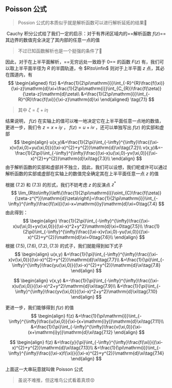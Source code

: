 ## Poisson 公式

> Possion 公式的本质似乎就是解析函数可以进行解析延拓的结果🤔

​	Cauchy 积分公式给了我们一定的启示：对于有界闭区域内的==解析函数 $f(z)$== 其边界的数值完全决定了其内部的任意一点的值

> 不过已知函数解析也是一个挺强的条件了🤔

因此，对于在上半平面解析，==无穷远处一致趋于 $0$== 的函数 $F(z)$ 有，我们可以取上半平面半径为 $R$ 的半圆轨道，令 $R\to\infin$ 则对于上半平面 $z$ 点，其必在围道内，有
$$
\begin{aligned}
f(z)
&=\frac{1}{2\pi\mathrm{i}}\int_{-R}^{R}\frac{f(\xi)}{\xi-z}\mathrm{d}\xi+\frac{1}{2\pi\mathrm{i}}\int_{C_{R}}\frac{f(\zeta)}{\zeta-z}\mathrm{d}\zeta\\
&=\frac{1}{2\pi\mathrm{i}}\int_{-R}^{R}\frac{f(\xi)}{\xi-z}\mathrm{d}\xi
\end{aligned}
\tag{7.1}
$$

> 其中 $\zeta = \xi + i\eta$

结果说明， $f(z)$ 在实轴上的值可以唯一地决定它在上半平面任意一点地的数值，更进一步，我们令 $z=x+iy$ ， $f(z) = u+iv$ ，还可以单独写出 $f(z)$ 的实部和虚部
$$
\begin{align}
u(x,y)&=\frac{1}{2\pi}\int_{-\infty}^{\infty}\frac{(\xi-x)v(\xi,0)+yu(\xi,0)}{(\xi-x)^{2}+y^{2}}\mathrm{d}\xi\tag{7.2}\\
v(x,y)&=-\frac{1}{2\pi}\int_{-\infty}^{\infty}\frac{(\xi-x)u(\xi,0)-yv(\xi,0)}{(\xi-x)^{2}+y^{2}}\mathrm{d}\xi\tag{7.3}\\
\end{align}
$$
由于解析函数的实部和虚部并不独立，因此，我们可以设想，我们呢或许可以通过解析函数的实部或虚部在实轴上的数值完全确定其在上半平面任意一点 $z$ 的值

根据 $(7.2)$ 和 $(7.3)$ 的形式，我们不妨考虑 $z$ 的反演点 $z^*$
$$
\lim_{R\to\infty}\left\{\frac{1}{2\pi\mathrm{i}}\oint_{C}\frac{f(\zeta)}{\zeta-z^{*}}\mathrm{d}\zeta\right\}=\frac{1}{2\pi\mathrm{i}}\int_{-\infty}^{\infty}\frac{f(\xi)}{\xi-x+\mathrm{i}y}\mathrm{d}\xi=0\tag{7.4}
$$
由此得到：
$$
\begin{align}
\frac{1}{2\pi}\int_{-\infty}^{\infty}\frac{(\xi-x)u(\xi,0)+yv(\xi,0)}{(\xi-x)^2+y^2}\mathrm{d}\xi=0\tag{7.5}\\
\frac{1}{2\pi}\int_{-\infty}^{\infty}\frac{(\xi-x)v(\xi,0)-yu(\xi,0)}{(\xi-x)^{2}+y^{2}}\mathrm{d}\xi=0\tag{7.6}\\
\end{align}
$$
根据 $(7.5),(7.6),(7.2),(7.3)$ 的式子，我们就能得到如下式子
$$
\begin{align}
u(x,y)
&=\frac{1}{\pi}\int_{-\infty}^{\infty}\frac{(\xi-x)v(\xi,0)}{(\xi-x)^{2}+y^{2}}\mathrm{d}\xi\tag{7.7}\\
&=\frac{1}{\pi}\int_{-\infty}^{\infty}\frac{yu(\xi,0)}{(\xi-x)^{2}+y^{2}}\mathrm{d}\xi\tag{7.8}
\end{align}
$$

$$
\begin{align}
v(x,y)
&=-\frac{1}{\pi}\int_{-\infty}^{\infty}\frac{(\xi-x)u(\xi,0)}{(\xi-x)^2+y^2}\mathrm{d}\xi\tag{7.9}\\
&=\frac{1}{\pi}\int_{-\infty}^{\infty}\frac{yv(\xi,0)}{(\xi-x)^2+y^2}\mathrm{d}\xi\tag{7.10}
\end{align}
$$

更进一步，我们能够得到 $f(z)$ 的值
$$
\begin{align}
f(z)
&=\frac{1}{\pi\mathrm{i}}\int_{-\infty}^{\infty}\frac{u(\xi,0)}{\xi-(x+\mathrm{i}y)}\mathrm{d}\xi\tag{7.11}\\
&=\frac{1}{\pi}\int_{-\infty}^{\infty}\frac{v(\xi,0)}{\xi-(x+\mathrm{i}y)}\mathrm{d}\xi\tag{7.12}
\end{align}
$$

$$
\begin{align}
f(z)
&=\frac{y}{\pi}\int_{-\infty}^{\infty}\frac{f(\xi)}{(\xi-x)^{2}+y^{2}}\mathrm{d}\xi\tag{7.13}\\
&=\frac{1}{\pi\mathrm{i}}\int_{-\infty}^{\infty}\frac{(\xi-x)f(\xi)}{(\xi-x)^{2}+y^{2}}\mathrm{d}\xi\tag{7.14}
\end{align}
$$

上面这一大串玩意就叫做 Poisson 公式

> 虽说不难推，但这堆鸟公式看着真烦😡